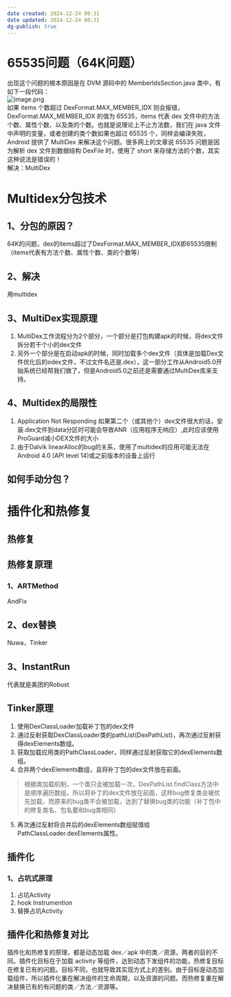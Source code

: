 ```yaml
---
date created: 2024-12-24 00:31
date updated: 2024-12-24 00:31
dg-publish: true
---
```


# 65535问题（64K问题）

出现这个问题的根本原因是在 DVM 源码中的 MemberIdsSection.java 类中，有如下一段代码：<br />![image.png](https://cdn.nlark.com/yuque/0/2022/png/1194086/1654667711312-d5dbee50-1a29-4a18-9814-63306d142a71.png#averageHue=%232c2f32&clientId=u26c407f9-00a0-4&from=paste&id=u87853f1e&originHeight=414&originWidth=1236&originalType=url&ratio=1&rotation=0&showTitle=false&size=79668&status=done&style=none&taskId=uce3e35e7-618e-4732-8d4d-9ce2399e94b&title=)<br />如果 items 个数超过 DexFormat.MAX_MEMBER_IDX 则会报错，DexFormat.MAX_MEMBER_IDX 的值为 65535，items 代表 dex 文件中的方法个数、属性个数、以及类的个数。也就是说理论上不止方法数，我们在 java 文件中声明的变量，或者创建的类个数如果也超过 65535 个，同样会编译失败，Android 提供了 MultiDex 来解决这个问题。很多网上的文章说 65535 问题是因为解析 dex 文件到数据结构 DexFile 时，使用了 short 来存储方法的个数，其实这种说法是错误的！<br />解决：MultiDex

# Multidex分包技术

## 1、分包的原因？

64K的问题，dex的items超过了DexFormat.MAX_MEMBER_IDX即65535限制（items代表有方法个数、属性个数、类的个数等）

## 2、解决

用multidex

## 3、MultiDex实现原理

1. MultiDex工作流程分为2个部分，一个部分是打包构建apk的时候，将dex文件拆分若干个小的dex文件
2. 另外一个部分是在启动apk的时候，同时加载多个dex文件（具体是加载Dex文件优化后的odex文件，不过文件名还是.dex），这一部分工作从Android5.0开始系统已经帮我们做了，但是Android5.0之前还是需要通过MultiDex库来支持。

## 4、Multidex的局限性

1. Application Not Responding 如果第二个（或其他个）dex文件很大的话，安装.dex文件到data分区时可能会导致ANR（应用程序无响应）,此时应该使用ProGuard减小DEX文件的大小
2. 由于Dalvik linearAlloc的bug的关系，使用了multidex的应用可能无法在Android 4.0 (API level 14)或之前版本的设备上运行

## 如何手动分包？

#

# 插件化和热修复

## 热修复

## 热修复原理

### 1、ARTMethod

AndFix

## 2、dex替换

Nuwa，Tinker

## 3、**InstantRun**

代表就是美团的Robust

## Tinker原理

1. 使用DexClassLoader加载补丁包的dex文件
2. 通过反射获取DexClassLoader类的pathList(DexPathList)，再次通过反射获得dexElements数组。
3. 获取加载应用类的PathClassLoader，同样通过反射获取它的dexElements数组。
4. 合并两个dexElements数组，且将补丁包的dex文件放在前面。

> 根据类加载机制，一个类只会被加载一次，DexPathList.findClass方法中是顺序遍历数组，所以将补丁的dex文件放在前面，这样bug修复类会被优先加载，而原来的bug类不会被加载，达到了替换bug类的功能（补丁包中的修复类名、包名要和bug类相同）

5. 再次通过反射将合并后的dexElements数组赋值给PathClassLoader.dexElements属性。

## 插件化

### 1、占坑式原理

1. 占坑Activity
2. hook Instrumention
3. 替换占坑Activity

## 插件化和热修复对比

插件化和热修复的原理，都是动态加载 dex／apk 中的类／资源，两者的目的不同。插件化目标在于加载 activity 等组件，达到动态下发组件的功能，热修复目标在修复已有的问题。目标不同，也就导致其实现方式上的差别。由于目标是动态加载组件，所以插件化重在解决组件的生命周期，以及资源的问题。而热修复重在解决替换已有的有问题的类／方法／资源等。
